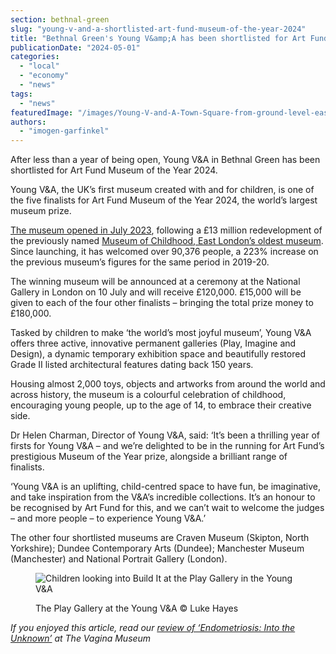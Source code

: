 ```yaml
---
section: bethnal-green
slug: "young-v-and-a-shortlisted-art-fund-museum-of-the-year-2024"
title: "Bethnal Green's Young V&amp;A has been shortlisted for Art Fund Museum of the Year 2024"
publicationDate: "2024-05-01"
categories: 
  - "local"
  - "economy"
  - "news"
tags: 
  - "news"
featuredImage: "/images/Young-V-and-A-Town-Square-from-ground-level-east-end-museum-childhood.jpg"
authors: 
  - "imogen-garfinkel"
---
```


After less than a year of being open, Young V&A in Bethnal Green has been shortlisted for Art Fund Museum of the Year 2024.

Young V&A, the UK’s first museum created with and for children, is one of the five finalists for Art Fund Museum of the Year 2024, the world’s largest museum prize.

[The museum opened in July 2023](https://bethnalgreenlondon.co.uk/young-v-and-a-opens-east-london/), following a £13 million redevelopment of the previously named [Museum of Childhood, East London’s oldest museum](https://romanroadlondon.com/bethnal-green-v-a-museum-of-childhood-history/). Since launching, it has welcomed over 90,376 people, a 223% increase on the previous museum’s figures for the same period in 2019-20.

The winning museum will be announced at a ceremony at the National Gallery in London on 10 July and will receive £120,000. £15,000 will be given to each of the four other finalists – bringing the total prize money to £180,000.

Tasked by children to make ‘the world’s most joyful museum’, Young V&A offers three active, innovative permanent galleries (Play, Imagine and Design), a dynamic temporary exhibition space and beautifully restored Grade II listed architectural features dating back 150 years.

Housing almost 2,000 toys, objects and artworks from around the world and across history, the museum is a colourful celebration of childhood, encouraging young people, up to the age of 14, to embrace their creative side.

Dr Helen Charman, Director of Young V&A, said: ‘It’s been a thrilling year of firsts for Young V&A – and we’re delighted to be in the running for Art Fund’s prestigious Museum of the Year prize, alongside a brilliant range of finalists. 

‘Young V&A is an uplifting, child-centred space to have fun, be imaginative, and take inspiration from the V&A’s incredible collections. It’s an honour to be recognised by Art Fund for this, and we can’t wait to welcome the judges – and more people – to experience Young V&A.’ 

The other four shortlisted museums are Craven Museum (Skipton, North Yorkshire); Dundee Contemporary Arts (Dundee); Manchester Museum (Manchester) and National Portrait Gallery (London).

<figure>

![Children looking into Build It at the Play Gallery in the Young V&A](/images/Young-V-and-A-Play-Gallery-looking-into-Build-It-east-end-museum-childhood-1024x683.jpg)

<figcaption>

The Play Gallery at the Young V&A © Luke Hayes

</figcaption>

</figure>

_If you enjoyed this article, read our_ [_review of ‘Endometriosis: Into the Unknown’_](https://bethnalgreenlondon.co.uk/endometriosis-exhibition-vagina-museum-review/) _at The Vagina Museum_
